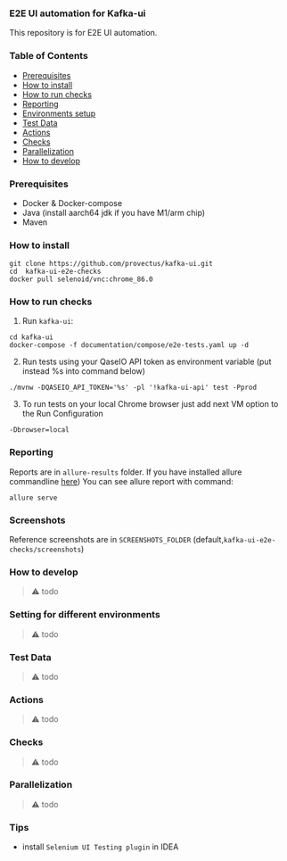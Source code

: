 ### E2E UI automation for Kafka-ui

This repository is for E2E UI automation. 

### Table of Contents

- [Prerequisites](#prerequisites)
- [How to install](#how-to-install)
- [How to run checks](#how-to-run-checks)
- [Reporting](#reporting)
- [Environments setup](#environments-setup)
- [Test Data](#test-data)
- [Actions](#actions)
- [Checks](#checks)
- [Parallelization](#parallelization)
- [How to develop](#how-to-develop)

### Prerequisites
- Docker & Docker-compose
- Java (install aarch64 jdk if you have M1/arm chip)
- Maven
  
### How to install
```
git clone https://github.com/provectus/kafka-ui.git
cd  kafka-ui-e2e-checks
docker pull selenoid/vnc:chrome_86.0  
```
### How to run checks

1. Run `kafka-ui`: 
```
cd kafka-ui
docker-compose -f documentation/compose/e2e-tests.yaml up -d
```
2. Run tests using your QaseIO API token as environment variable (put instead %s into command below)
```
./mvnw -DQASEIO_API_TOKEN='%s' -pl '!kafka-ui-api' test -Pprod
```
3. To run tests on your local Chrome browser just add next VM option to the Run Configuration
```
-Dbrowser=local
```

### Reporting

Reports are in `allure-results` folder.
If you have installed allure commandline [here](https://www.npmjs.com/package/allure-commandline))
You can see allure report with command:
```
allure serve
```
### Screenshots

Reference screenshots are in `SCREENSHOTS_FOLDER`  (default,`kafka-ui-e2e-checks/screenshots`)

### How to develop
> ⚠️ todo 
### Setting for different environments
> ⚠️ todo 
### Test Data
> ⚠️ todo 
### Actions
> ⚠️ todo 
### Checks
> ⚠️ todo 
### Parallelization
> ⚠️ todo 
### Tips
 - install `Selenium UI Testing plugin` in IDEA

